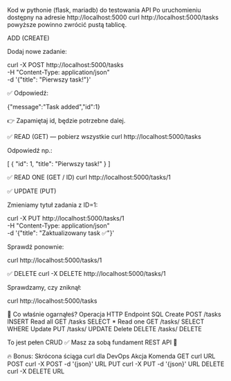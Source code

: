 Kod w pythonie (flask, mariadb) do testowania API
Po uruchomieniu dostępny na adresie http://localhost:5000
curl http://localhost:5000/tasks
powyższe powinno zwrócić pustą tablicę.

ADD (CREATE)

Dodaj nowe zadanie:

curl -X POST http://localhost:5000/tasks \
  -H "Content-Type: application/json" \
  -d '{"title": "Pierwszy task!"}'


✅ Odpowiedź:

{"message":"Task added","id":1}


👉 Zapamiętaj id, będzie potrzebne dalej.





✅ READ (GET) — pobierz wszystkie
curl http://localhost:5000/tasks


Odpowiedź np.:

[
  {
    "id": 1,
    "title": "Pierwszy task!"
  }
]




✅ READ ONE (GET / ID)
curl http://localhost:5000/tasks/1





✅ UPDATE (PUT)

Zmieniamy tytuł zadania z ID=1:

curl -X PUT http://localhost:5000/tasks/1 \
  -H "Content-Type: application/json" \
  -d '{"title": "Zaktualizowany task ✅"}'


Sprawdź ponownie:

curl http://localhost:5000/tasks/1





✅ DELETE
curl -X DELETE http://localhost:5000/tasks/1


Sprawdzamy, czy zniknął:

curl http://localhost:5000/tasks






🎯 Co właśnie ogarnąłeś?
Operacja	HTTP	Endpoint	SQL
Create	    POST	/tasks	    INSERT
Read all	GET	    /tasks	    SELECT *
Read one	GET	    /tasks/<id>	SELECT WHERE
Update	    PUT	    /tasks/<id>	UPDATE
Delete	    DELETE	/tasks/<id>	DELETE

To jest pełen CRUD ✅
Masz za sobą fundament REST API 💪

🔥 Bonus: Skrócona ściąga curl dla DevOps
Akcja	Komenda
GET	    curl URL
POST	curl -X POST -d '{json}' URL
PUT	    curl -X PUT -d '{json}' URL
DELETE	curl -X DELETE URL
